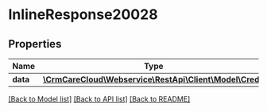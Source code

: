 # InlineResponse20028

## Properties
Name | Type | Description | Notes
------------ | ------------- | ------------- | -------------
**data** | [**\CrmCareCloud\Webservice\RestApi\Client\Model\Credit**](Credit.md) |  | [optional] 

[[Back to Model list]](../../README.md#documentation-for-models) [[Back to API list]](../../README.md#documentation-for-api-endpoints) [[Back to README]](../../README.md)

